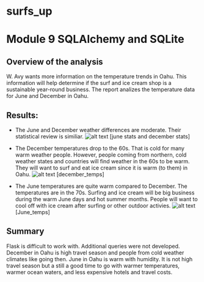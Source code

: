 # surfs_up
# Module 9 SQLAlchemy and SQLite

## Overview of the analysis
W. Avy wants more information on the temperature trends in Oahu. This information will help determine if the surf and ice cream shop is a sustainable year-round business. The report analizes the temperature data for June and December in Oahu.

## Results: 
* The June and December weather differences are moderate. Their statistical review is similiar. 
![alt text]() [june stats and december stats]

* The December temperatures drop to the 60s. That is cold for many warm weather people. However, people coming from northern, cold weather states and countries will find weather in the 60s to be warm. They will want to surf and eat ice cream since it is warm (to them) in Oahu.
![alt text]() [december_temps]

* The June temperatures are quite warm compared to December. The temperatures are in the 70s. Surfing and ice cream will be big business during the warm June days and hot summer months. People will want to cool off with ice cream after surfing or other outdoor activies.
![alt text]() [June_temps]

## Summary
Flask is difficult to work with. Additional queries were not developed. December in Oahu is high travel season and people from cold weather climates like going then. June in Oahu is warm with humidity. It is not high travel season but a still a good time to go with warmer temperatures, warmer ocean waters, and less expensive hotels and travel costs.
